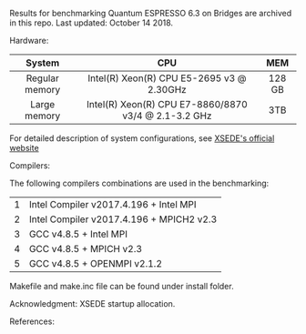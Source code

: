 Results for benchmarking Quantum ESPRESSO 6.3 on Bridges are archived in this repo. Last updated: October 14 2018.

Hardware:

|System|CPU|MEM|
|:---:|:---:|:--:|
|Regular memory| Intel(R) Xeon(R) CPU E5-2695 v3 @ 2.30GHz|128 GB|
|Large memory| Intel(R) Xeon(R) CPU E7-8860/8870 v3/4 @ 2.1-3.2 GHz|3TB|

For detailed description of system configurations, see [XSEDE's official website](https://www.psc.edu/bridges/user-guide/system-configuration) 

Compilers:

The following compilers combinations are used in the benchmarking:

|||
|-|-|
|1| Intel Compiler v2017.4.196 + Intel MPI|
|2| Intel Compiler v2017.4.196 + MPICH2 v2.3|
|3| GCC v4.8.5 + Intel MPI|
|4| GCC v4.8.5 + MPICH v2.3|
|5| GCC v4.8.5 + OPENMPI v2.1.2|

Makefile and make.inc file can be found under install folder.





Acknowledgment: XSEDE startup allocation.

References:
